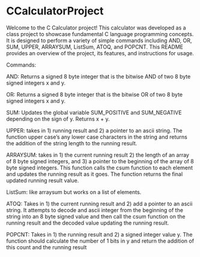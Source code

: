 # CCalculatorProject

Welcome to the C Calculator project! This calculator was developed as a class project to showcase fundamental C language programming concepts. It is designed to perform a variety of simple commands including AND, OR, SUM, UPPER, ARRAYSUM, ListSum, ATOQ, and POPCNT. This README provides an overview of the project, its features, and instructions for usage.

Commands:

AND:
	Returns a signed 8 byte integer that is the bitwise AND of two 8 byte signed integers x and y.

OR:
	Returns a signed 8 byte integer that is the bitwise OR of two 8 byte signed integers x and y.

SUM:
	Updates the global variable SUM_POSITIVE and SUM_NEGATIVE depending on the sign of y.  Returns x + y.

UPPER:
	takes in 1) running result and 2) a pointer to an ascii string. The function upper case’s any lower case characters in the string and returns the addition of the string length to the running result.

ARRAYSUM:
	takes in 1) the current running result 2) the length of an array of 8 byte signed integers, and 3) a pointer to the beginning of the array of 8 byte signed integers.  This function calls the csum function to each element and updates the running result as it goes.  The function returns the final updated running result value.

ListSum:
	like arraysum but works on a list of elements.

ATOQ:
	Takes in 1) the current running result and 2) add a pointer to an ascii string.  It attempts to decode and ascii integer from the beginning of the string into an 8 byte signed value and then call the csum function on the running result and the decoded value updating the running result.

POPCNT:
	Takes in 1) the running result and 2) a signed integer value y.  The function should calculate the number of 1 bits in y and return the addition of this count and the running result

